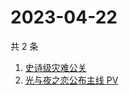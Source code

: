 # 2023-04-22

共 2 条

<!-- BEGIN ZHIHUSEARCH -->
<!-- 最后更新时间 Sat Apr 22 2023 05:10:13 GMT+0800 (China Standard Time) -->
1. [史诗级灾难公关](https://www.zhihu.com/search?q=史诗级灾难公关)
1. [光与夜之恋公布主线 PV](https://www.zhihu.com/search?q=光与夜之恋公布主线%20PV)
<!-- END ZHIHUSEARCH -->
